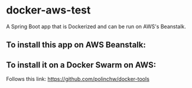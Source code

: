 # docker-aws-test
A Spring Boot app that is Dockerized and can be run on AWS's Beanstalk.

## To install this app on AWS Beanstalk: 

## To install it on a Docker Swarm on AWS:
Follows this link: https://github.com/polinchw/docker-tools

